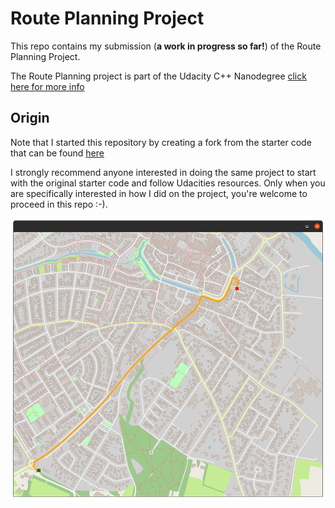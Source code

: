 # Route Planning Project

This repo contains my submission (**a work in progress so far!**) of the Route Planning Project.

The Route Planning project is part of the Udacity C++ Nanodegree [click here for more info](https://www.udacity.com/course/c-plus-plus-nanodegree--nd213)

## Origin

Note that I started this repository by creating a fork from the starter code that can be found [here](https://github.com/udacity/CppND-Route-Planning-Project)

I strongly recommend anyone interested in doing the same project to start with the original starter code and follow Udacities resources. Only when you are specifically interested in how I did on the project, you're welcome to proceed in this repo :-).

<img src="map.png" width="600" height="450" />
